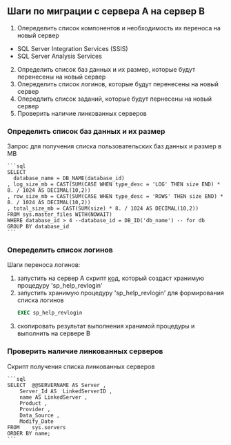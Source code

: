 ## Шаги по миграции с сервера А на сервер В

1. Опеределить список компонентов и необходимость их переноса на новый сервер
* SQL Server Integration Services (SSIS) 
* SQL Server Analysis Services
2. Определить список баз данных и их размер, которые будут перенесены на новый сервер
3. Опеределить список логинов, которые будут перенесены на новый сервер
4. Опередлить список заданий, которые будут пернесены на новый сервер
5. Проверить наличие линкованных серверов

### Определить список баз данных и их размер

Запрос для получения списка пользовательских баз данных и размер в MB

    ```sql
    SELECT 
      database_name = DB_NAME(database_id)
    , log_size_mb = CAST(SUM(CASE WHEN type_desc = 'LOG' THEN size END) * 8. / 1024 AS DECIMAL(10,2))
    , row_size_mb = CAST(SUM(CASE WHEN type_desc = 'ROWS' THEN size END) * 8. / 1024 AS DECIMAL(10,2))
    , total_size_mb = CAST(SUM(size) * 8. / 1024 AS DECIMAL(10,2))
    FROM sys.master_files WITH(NOWAIT)
    WHERE database_id > 4 --database_id = DB_ID('db_name') -- for db 
    GROUP BY database_id
    ```

### Опеределить список логинов

Шаги переноса логинов:
1. запустить на сервер A скрипт [код](https://github.com/Inga-Z/SQL_Server/blob/main/sp_help_revlogin.sql), который создаст хранимую процедуру 'sp_help_revlogin'
2. запустить хранимую процедуру 'sp_help_revlogin' для формирования списка логинов
    ```sql
    EXEC sp_help_revlogin
    ```
3. скопировать результат выполнения хранимой процедуры и выполнить на сервере B 

### Проверить наличие линкованных серверов

Скрипт получения списка линкованных серверов

    ```sql
    SELECT  @@SERVERNAME AS Server ,
        Server_Id AS  LinkedServerID ,
        name AS LinkedServer ,
        Product ,
        Provider ,
        Data_Source ,
        Modify_Date
    FROM    sys.servers
    ORDER BY name;
    ```